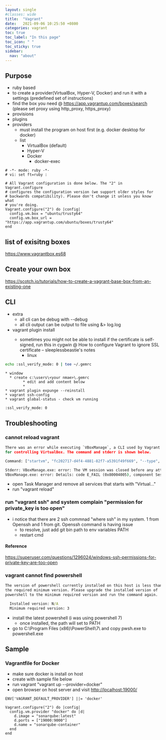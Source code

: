 ```yaml
---
layout: single
#classes: wide
title:  "Vagrant"
date:   2021-09-06 10:25:50 +0800
categories: vagrant
toc: true
toc_label: "In this page"
toc_icon: " "
toc_sticky: true
sidebar:
  nav: "about"
---
```


## Purpose

* ruby based
* to create a provider(VirtualBox, Hyper-V, Docker) and run it with a settings (predefined set of instructions)
* find the box you need @ <https://app.vagrantup.com/boxes/search> (please set proxy using http_proxy, https_proxy)
* provisions
* plugins
* providers
  * must install the program on host first (e.g. docker desktop for docker)
  * list
    * VirtualBox (default)
    * Hyper-V
    * Docker
      * docker-exec

```Vagrantfile
# -*- mode: ruby -*-
# vi: set ft=ruby :

# All Vagrant configuration is done below. The "2" in Vagrant.configure
# configures the configuration version (we support older styles for
# backwards compatibility). Please don't change it unless you know what
# you're doing.
Vagrant.configure("2") do |config|
  config.vm.box = "ubuntu/trusty64"
  config.vm.box_url = "https://app.vagrantup.com/ubuntu/boxes/trusty64"
end
```

## list of exisitng boxes

<https://www.vagrantbox.es68>

## Create your own box

<https://scotch.io/tutorials/how-to-create-a-vagrant-base-box-from-an-existing-one>

## CLI

* extra
  * all cli can be debug with --debug
  * all cli output can be output to file using &> log.log
* vagrant plugin install <plugin name>
  * sometimes you might not be able to install if the certificate is self-signed, run this in cygwin @  How to configure Vagrant to ignore SSL certificate – sleeplessbeastie's notes
    * linux

```sh
echo :ssl_verify_mode: 0 | tee ~/.gemrc 
```

    * window
      * create c:\users\<your nmae>\.gemrc 
			* edit and add content below
			* 
	* vagrant plugin expunge --reinstall
	* vagrant ssh-config
	* vagrant global-status - check vm running

```txt
:ssl_verify_mode: 0
```

## Troubleshooting

### cannot reload vagrant

```cmd
There was an error while executing `VBoxManage`, a CLI used by Vagrant
for controlling VirtualBox. The command and stderr is shown below.

Command: ["startvm", "fc202717-d4f4-4881-82f7-a5391f49f669", "--type", "headless"]

Stderr: VBoxManage.exe: error: The VM session was closed before any attempt to power it on
VBoxManage.exe: error: Details: code E_FAIL (0x80004005), component SessionMachine, interface ISession
```

* open Task Manager and remove all services that starts with "Virtual..."
* run "vagrant reload"

### run "vagrant ssh" and system complain "permission for private_key is too open"

* i notice that there are 2 ssh commnad "where ssh" in my system. 1 from Openssh and 1 from git. Openssh command is having issue
  * to resolve, just add git bin path to env variables PATH
  * restart cmd

#### Reference

<https://superuser.com/questions/1296024/windows-ssh-permissions-for-private-key-are-too-open>

### vagrant cannot find powershell

```cmd
The version of powershell currently installed on this host is less than
the required minimum version. Please upgrade the installed version of
powershell to the minimum required version and run the command again.

  Installed version: N/A
  Minimum required version: 3
```

* install the latest powershell (i was using powershell 7)
  * once installed, the path will set to PATH
* go to C:\Program Files (x86)\PowerShell\7\ and copy pwsh.exe to powershell.exe

## Sample

### Vagrantfile for Docker

* make sure docker is install on host
* create with sample file below
* run vagrant "vagrant up --provider=docker"
* open browser on host server and visit <http://localhost:19000/>

```vagrantfile
ENV['VAGRANT_DEFAULT_PROVIDER'] ||= 'docker'

Vagrant.configure("2") do |config|
  config.vm.provider "docker" do |d|
    d.image = "sonarqube:latest"
    d.ports = ["19000:9000"]
    d.name = "sonarqube-container"
  end
end
```
